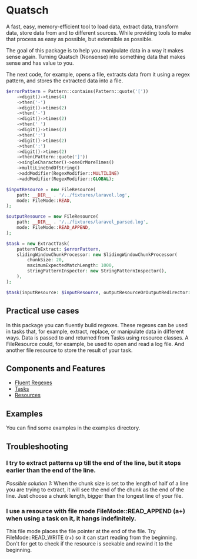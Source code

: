 # Quatsch
A fast, easy, memory-efficient tool to load data, extract data, transform data, store data from and to different sources.
While providing tools to make that process as easy as possible, but extensible as possible.

The goal of this package is to help you manipulate data in a way it makes sense again. 
Turning Quatsch (Nonsense) into something data that makes sense and has value to you.

The next code, for example, opens a file, extracts data from it using a regex pattern, and stores the extracted
data into a file.

```php
$errorPattern = Pattern::contains(Pattern::quote('['))
    ->digit()->times(4)
    ->then('-')
    ->digit()->times(2)
    ->then('-')
    ->digit()->times(2)
    ->then(' ')
    ->digit()->times(2)
    ->then(':')
    ->digit()->times(2)
    ->then(':')
    ->digit()->times(2)
    ->then(Pattern::quote(']'))
    ->singleCharacter()->oneOrMoreTimes()
    ->multiLineEndOfString()
    ->addModifier(RegexModifier::MULTILINE)
    ->addModifier(RegexModifier::GLOBAL);

$inputResource = new FileResource(
    path: __DIR__ . '/../fixtures/laravel.log',
    mode: FileMode::READ,
);

$outputResource = new FileResource(
    path: __DIR__ . '/../fixtures/laravel_parsed.log',
    mode: FileMode::READ_APPEND,
);

$task = new ExtractTask(
    patternToExtract: $errorPattern,
    slidingWindowChunkProcessor: new SlidingWindowChunkProcessor(
        chunkSize: 20,
        maximumExpectedMatchLength: 1000,
        stringPatternInspector: new StringPatternInspector(),
    ),
);

$task(inputResource: $inputResource, outputResourceOrOutputRedirector: $outputResource);
```

## Practical use cases
In this package you can fluently build regexes. These regexes can be used in tasks that, for example, extract, replace,
or manipulate data in different ways. Data is passed to and returned from Tasks using resource classes.
A FileResource could, for example, be used to open and read a log file. And another file resource to store the result
of your task.

## Components and Features
- [Fluent Regexes](./documentation/regex/regex.md)
- [Tasks](./documentation/tasks/tasks.md)
- [Resources](./documentation/resources/resources.md)

## Examples
You can find some examples in the examples directory.

## Troubleshooting
### I try to extract patterns up till the end of the line, but it stops earlier than the end of the line.
_Possible solution 1:_
When the chunk size is set to the length of half of a line you are trying to extract, it will see the end of the chunk
as the end of the line. Just choose a chunk length, bigger than the longest line of your file.

### I use a resource with file mode FileMode::READ_APPEND (a+) when using a task on it, it hangs indefinitely.
This file mode places the file pointer at the end of the file. Try FileMode::READ_WRITE (r+) so it can start reading from
the beginning. Don't for get to check if the resource is seekable and rewind it to the beginning.


